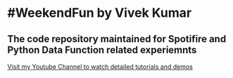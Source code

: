 # #WeekendFun by Vivek Kumar
## The code repository maintained for Spotifire and Python Data Function related experiemnts

[Visit my Youtube Channel to watch detailed tutorials and demos](https://www.youtube.com/channel/UCTjQkDhjTdFOX163V6CmHQw)
